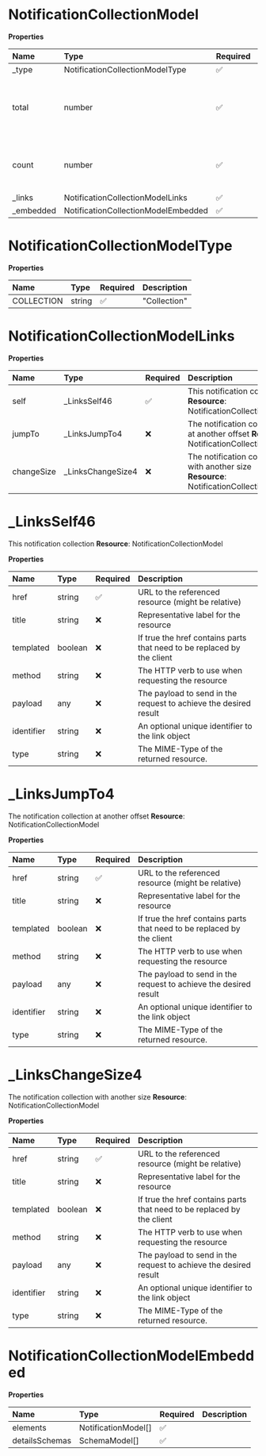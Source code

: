 # NotificationCollectionModel

**Properties**

| Name       | Type                                | Required | Description                                               |
| :--------- | :---------------------------------- | :------- | :-------------------------------------------------------- |
| \_type     | NotificationCollectionModelType     | ✅       |                                                           |
| total      | number                              | ✅       | The total amount of elements available in the collection. |
| count      | number                              | ✅       | Actual amount of elements in this response.               |
| \_links    | NotificationCollectionModelLinks    | ✅       |                                                           |
| \_embedded | NotificationCollectionModelEmbedded | ✅       |                                                           |

# NotificationCollectionModelType

**Properties**

| Name       | Type   | Required | Description  |
| :--------- | :----- | :------- | :----------- |
| COLLECTION | string | ✅       | "Collection" |

# NotificationCollectionModelLinks

**Properties**

| Name       | Type               | Required | Description                                                                             |
| :--------- | :----------------- | :------- | :-------------------------------------------------------------------------------------- |
| self       | \_LinksSelf46      | ✅       | This notification collection **Resource**: NotificationCollectionModel                  |
| jumpTo     | \_LinksJumpTo4     | ❌       | The notification collection at another offset **Resource**: NotificationCollectionModel |
| changeSize | \_LinksChangeSize4 | ❌       | The notification collection with another size **Resource**: NotificationCollectionModel |

# \_LinksSelf46

This notification collection **Resource**: NotificationCollectionModel

**Properties**

| Name       | Type    | Required | Description                                                            |
| :--------- | :------ | :------- | :--------------------------------------------------------------------- |
| href       | string  | ✅       | URL to the referenced resource (might be relative)                     |
| title      | string  | ❌       | Representative label for the resource                                  |
| templated  | boolean | ❌       | If true the href contains parts that need to be replaced by the client |
| method     | string  | ❌       | The HTTP verb to use when requesting the resource                      |
| payload    | any     | ❌       | The payload to send in the request to achieve the desired result       |
| identifier | string  | ❌       | An optional unique identifier to the link object                       |
| type       | string  | ❌       | The MIME-Type of the returned resource.                                |

# \_LinksJumpTo4

The notification collection at another offset **Resource**: NotificationCollectionModel

**Properties**

| Name       | Type    | Required | Description                                                            |
| :--------- | :------ | :------- | :--------------------------------------------------------------------- |
| href       | string  | ✅       | URL to the referenced resource (might be relative)                     |
| title      | string  | ❌       | Representative label for the resource                                  |
| templated  | boolean | ❌       | If true the href contains parts that need to be replaced by the client |
| method     | string  | ❌       | The HTTP verb to use when requesting the resource                      |
| payload    | any     | ❌       | The payload to send in the request to achieve the desired result       |
| identifier | string  | ❌       | An optional unique identifier to the link object                       |
| type       | string  | ❌       | The MIME-Type of the returned resource.                                |

# \_LinksChangeSize4

The notification collection with another size **Resource**: NotificationCollectionModel

**Properties**

| Name       | Type    | Required | Description                                                            |
| :--------- | :------ | :------- | :--------------------------------------------------------------------- |
| href       | string  | ✅       | URL to the referenced resource (might be relative)                     |
| title      | string  | ❌       | Representative label for the resource                                  |
| templated  | boolean | ❌       | If true the href contains parts that need to be replaced by the client |
| method     | string  | ❌       | The HTTP verb to use when requesting the resource                      |
| payload    | any     | ❌       | The payload to send in the request to achieve the desired result       |
| identifier | string  | ❌       | An optional unique identifier to the link object                       |
| type       | string  | ❌       | The MIME-Type of the returned resource.                                |

# NotificationCollectionModelEmbedded

**Properties**

| Name           | Type                | Required | Description |
| :------------- | :------------------ | :------- | :---------- |
| elements       | NotificationModel[] | ✅       |             |
| detailsSchemas | SchemaModel[]       | ✅       |             |

<!-- This file was generated by liblab | https://liblab.com/ -->

